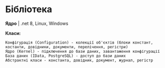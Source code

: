 # Бібліотека

<b>Ядро</b>  | .net 8, Linux, Windows 

<b>Класи:</b>
    
    Конфігурація (Configuration) - колекції об'єктів (блоки констант, костанти, довідники, документи, перелічення, регістри)
    Ядро (Kernel) - підключення до бази даних, завантаження конфігурації
    База даних (IData, PostgreSQL) - доступ до бази даних
    Абстрактні класи - константа, довідник, документ, журнал, регістр